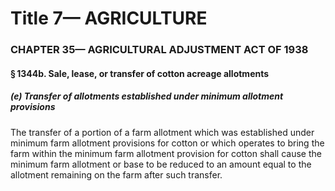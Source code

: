 
# Title 7— AGRICULTURE
### CHAPTER 35— AGRICULTURAL ADJUSTMENT ACT OF 1938
#### § 1344b. Sale, lease, or transfer of cotton acreage allotments
##### (e) Transfer of allotments established under minimum allotment provisions

The transfer of a portion of a farm allotment which was established under minimum farm allotment provisions for cotton or which operates to bring the farm within the minimum farm allotment provision for cotton shall cause the minimum farm allotment or base to be reduced to an amount equal to the allotment remaining on the farm after such transfer.
